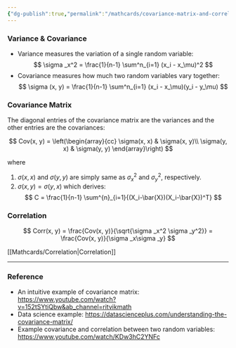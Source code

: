 ```yaml
---
{"dg-publish":true,"permalink":"/mathcards/covariance-matrix-and-correlation/"}
---
```



### Variance & Covariance
- Variance measures the variation of a single random variable:
	$$
	\sigma _x^2 = \frac{1}{n-1} \sum^n_{i=1} (x_i - x_\mu)^2
  	$$
- Covariance measures how much two random variables vary together:
	$$
	\sigma (x, y) = \frac{1}{n-1} \sum^n_{i=1} (x_i - x_\mu)(y_i - y_\mu)
	$$
### Covariance Matrix
The diagonal entries of the covariance matrix are the variances and the other entries are the covariances:

$$
Cov(x, y) = \left(\begin{array}{cc} 
\sigma(x, x) & \sigma(x, y)\\
\sigma(y, x) & \sigma(y, y)
\end{array}\right)
$$

where 
1. $\sigma (x, x)$ and $\sigma (y, y)$ are simply same as $\sigma _x^2$ and $\sigma _y^2$, respectively.
2. $\sigma(x, y) = \sigma(y, x)$
	which derives:
$$
C = \frac{1}{n-1} \sum^{n}_{i=1}{(X_i-\bar{X})(X_i-\bar{X})^T}
$$

### Correlation
$$
Corr(x, y)
= \frac{Cov(x, y)}{\sqrt{\sigma _x^2 \sigma _y^2}}
= \frac{Cov(x, y)}{\sigma _x\sigma _y}
$$

[[Mathcards/Correlation\|Correlation]]

----
### Reference
- An intuitive example of covariance matrix: https://www.youtube.com/watch?v=152tSYtiQbw&ab_channel=ritvikmath
- Data science example: https://datascienceplus.com/understanding-the-covariance-matrix/
- Example covariance and correlation between two random variables: https://www.youtube.com/watch/KDw3hC2YNFc



